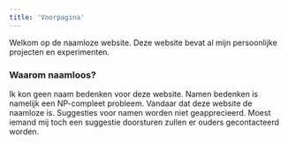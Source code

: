 ```yaml
---
title: 'Voorpagina'
---
```


Welkom op de naamloze website. Deze website bevat al mijn persoonlijke
projecten en experimenten.

### Waarom naamloos?

Ik kon geen naam bedenken voor deze website. Namen bedenken is namelijk een
NP-compleet probleem. Vandaar dat deze website de naamloze is. Suggesties voor
namen worden niet geapprecieerd. Moest iemand mij toch een suggestie doorsturen
zullen er ouders gecontacteerd worden.

